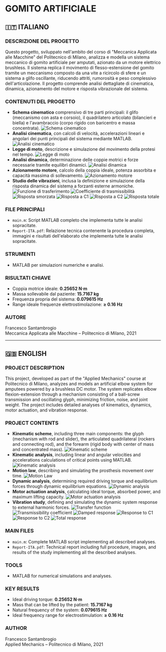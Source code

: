 # GOMITO ARTIFICIALE

## 🇮🇹 ITALIANO

### DESCRIZIONE DEL PROGETTO

Questo progetto, sviluppato nell'ambito del corso di "Meccanica Applicata alle Macchine" del Politecnico di Milano, analizza e modella un sistema meccanico di gomito artificiale per amputati, azionato da un motore elettrico brushless. Il sistema replica il movimento di flesso-estensione del gomito tramite un meccanismo composto da una vite a ricircolo di sfere e un sistema a glifo oscillante, riducendo attriti, rumorosità e peso complessivo dell'articolazione. Il progetto comprende analisi dettagliate di cinematica, dinamica, azionamento del motore e risposta vibrazionale del sistema.

### CONTENUTI DEL PROGETTO

- **Schema cinematico** comprensivo di tre parti principali: il glifo (meccanismo con asta e corsoio), il quadrilatero articolato (bilancieri e biella) e l'avambraccio (corpo rigido con baricentro e massa concentrata).
  ![Schema cinematico](img/schema_cinematico.jpg)
- **Analisi cinematica**, con calcoli di velocità, accelerazioni lineari e angolari dei punti principali del sistema mediante MATLAB.
  ![Analisi cinematico](img/schema_cinematico_velocità_accelerazione.jpg)
- **Legge di moto**, descrizione e simulazione del movimento della protesi nel tempo.
  ![Legge di moto](img/legge_moto.jpg)
- **Analisi dinamica**, determinazione delle coppie motrici e forze necessarie tramite equilibri dinamici.
  ![Analisi dinamica](img/forze.jpg)
- **Azionamento motore**, calcolo della coppia ideale, potenza assorbita e capacità massima di sollevamento.
  ![Azionamento motore](img/azionamento_motore.jpg)
- **Studio delle vibrazioni**, inclusa la definizione e simulazione della risposta dinamica del sistema a forzanti esterne armoniche.
  ![Funzione di trasferimento](img/funzione_trasferimento.jpg)
  ![Coefficiente di trasmissibilità](img/coeff_trasmissibilità.jpg)
  ![Risposta smorzata](img/risposta_smorzata.jpg)
  ![Risposta a C1](img/risposta_c1.jpg)
  ![Risposta a C2](img/risposta_c2.jpg)
  ![Risposta totale](img/risposta_totale.jpg)
  

### FILE PRINCIPALI

- `main.m`: Script MATLAB completo che implementa tutte le analisi sopracitate.
- `Report-ITA.pdf`: Relazione tecnica contenente la procedura completa, immagini e risultati dell'elaborato che implementa tutte le analisi sopracitate.

### STRUMENTI

- MATLAB per simulazioni numeriche e analisi.

### RISULTATI CHIAVE

- Coppia motrice ideale: **0.25652 N·m**
- Massa sollevabile dal paziente: **15.7167 kg**
- Frequenza propria del sistema: **0.079615 Hz**
- Range ideale frequenze elettrostimolazione: **≥ 0.16 Hz**

### AUTORE

Francesco Santambrogio  
Meccanica Applicata alle Macchine – Politecnico di Milano, 2021

---

## 🇬🇧 ENGLISH

### PROJECT DESCRIPTION

This project, developed as part of the "Applied Mechanics" course at Politecnico di Milano, analyzes and models an artificial elbow system for amputees powered by a brushless DC motor. The system replicates elbow flexion-extension through a mechanism consisting of a ball-screw transmission and oscillating glyph, minimizing friction, noise, and joint weight. The project includes detailed analyses of kinematics, dynamics, motor actuation, and vibration response.

### PROJECT CONTENTS

- **Kinematic scheme**, including three main components: the glyph (mechanism with rod and slider), the articulated quadrilateral (rockers and connecting rod), and the forearm (rigid body with center of mass and concentrated mass).
  ![Kinematic scheme](img/schema_cinematico.jpg)
- **Kinematic analysis**, including linear and angular velocities and accelerations calculations of critical points using MATLAB.
  ![Kinematic analysis](img/schema_cinematico_velocità_accelerazione.jpg)
- **Motion law**, describing and simulating the prosthesis movement over time.
  ![Motion Law](img/legge_moto.jpg)
- **Dynamic analysis**, determining required driving torque and equilibrium forces through dynamic equilibrium equations.
  ![Dynamic analysis](img/forze.jpg)
- **Motor actuation analysis**, calculating ideal torque, absorbed power, and maximum lifting capacity.
  ![Motor actuation analysis](img/azionamento_motore.jpg)
- **Vibration study**, defining and simulating the dynamic system response to external harmonic forces.
  ![Transfer function](img/funzione_trasferimento.jpg)
  ![Transmissibility coefficient](img/coeff_trasmissibilità.jpg)
  ![Damped response](img/risposta_smorzata.jpg)
  ![Response to C1](img/risposta_c1.jpg)
  ![Response to C2](img/risposta_c2.jpg)
  ![Total response](img/risposta_totale.jpg)


### MAIN FILES

- `main.m`: Complete MATLAB script implementing all described analyses.
- `Report-ITA.pdf`: Technical report including full procedure, images, and results of the study implementing all the described analyses.

### TOOLS

- MATLAB for numerical simulations and analyses.

### KEY RESULTS

- Ideal driving torque: **0.25652 N·m**
- Mass that can be lifted by the patient: **15.7167 kg**
- Natural frequency of the system: **0.079615 Hz**
- Ideal frequency range for electrostimulation: **≥ 0.16 Hz**

### AUTHOR

Francesco Santambrogio  
Applied Mechanics – Politecnico di Milano, 2021
